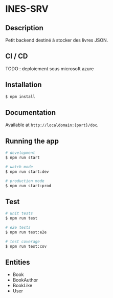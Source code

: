 # INES-SRV

## Description

Petit backend destiné à stocker des livres JSON.

## CI / CD

TODO : deploiement sous microsoft azure

## Installation

```bash
$ npm install
```

## Documentation
Available at `http://localdomain:{port}/doc`.

## Running the app

```bash
# development
$ npm run start

# watch mode
$ npm run start:dev

# production mode
$ npm run start:prod
```

## Test

```bash
# unit tests
$ npm run test

# e2e tests
$ npm run test:e2e

# test coverage
$ npm run test:cov
```

## Entities

* Book
* BookAuthor
* BookLike
* User
